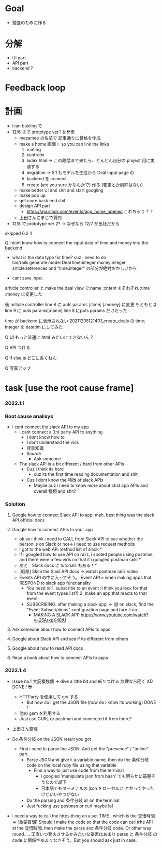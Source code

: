 # Goal
- 勉強のために作る
# 分解
- UI part
- API part
- backend ?
# Feedback loop

# 計画
- lean buiding で
- 12/6 まで prototype ver.1 を発表
  - mezamee の名前で 記事通りに骨格を作成
  - make a home 画面！ so you can link the links
    1. rooting
    2. controler
    3. index.html -> この段階まで来たら、どんどん自分の project 用に実装する
    4. migration -> 5.1 もモデルを生成から
   Deal input page の
    1. backend を connect
    2. create (are you sure かなんかで) 作る (変更とか削除はない)
  - make better UI and shit and start googling
  - make pop up
  - get more back end shit
  - design API part
    - https://api.slack.com/events/app_home_opened これちゃう？？
  - 上田さんにまじで質問
- 12/8 で prototype ver 2? -> なぜなら 12/7 が出社だから


skipped 6.2 !!


Q i dont know how to connect the input data of time and money into the backend
+ what is the data type for time? cuz i need to do  
  bin/rails generate model Deal time:integer money:integer article:references and "time:integer" の部分が絶対おかしいから

- cant save input


ariticle controller と make the deal  view で:name :cntent をそれぞれ :time :money に変更した

後  ariticle controller line 8  に puts params [:time] [:money] に変更 もともとは　line 9 に  puts params[:name] line 8 にputs params だけだった

time が backend に表示されない 20211208121407_create_deals の time; integer を datetim にしてみた

Q UI もっと普通に html みたいにできないん？

Q API つける

Q if else js どこに書くねん

Q 写真アップ

# task [use the root cause frame]
### 2022.1.1
### Root cause analisys
- I cant connect the slack API to my app
  - I cant connect a 3rd party API to anything
    - I dont know how to 
    - I dont understand the vids
    - 背景知識
    - Source
      - Ask someone
  - The slack API is a bit different / hard from other APIs
    - Cuz i think its hard
      - cuz its the first time reading documentation and shit
    - Cuz I dont know the 特徴 of slack APIs 
      - Maybe cuz i need to know more about chat app APIs and overall 種類 and shit?
### Solution
1. Google how to connect Slack API to app: meh, best thing was the slack API official docs
2. Google how to connect APIs to your app
   - ok so i think i need to CALL from Slack API to see whether the person is on Slack or not-> i need to use request methods
   - I got to the web API method list of slack *
   - If i googled how to use API on rails, i spoted people using postman. and there were a few vids on that if i googled postman rails  * 
   - あと　Slack docs に tutorials もある！*
   - [戦略] Skim the Slacl API docs -> watch postman rails video
   - Events API の中に入ってそう。 Event API = when making apps that RESPOND to slack app functianality
     - You need to 1. subscribe to an event (i think you look for that from the event types list?) 2. make an app that reacts to that event
     - SUBSCRIBING: after making a slack app, <- 謎 on slack, find the "Event Subscriptions" configuration page and turn it on 
       - MAKING A SLACK APP https://www.youtube.com/watch?v=25ArxpK48tU
       
3. Ask someone about how to connect APIs to apps
4. Google about Slack API and see if its different from others
5. Google about how to read API docs
6. Read a book about how to connect APIs to apps

### 2022.1.4
- Issue no.1  大筋複数個 -> dive a little bit and 斬りつける 無理なら聞く XD DONE ! 😎 
  - HTTParty を使用して get する
    - But how do i get the JSON file (how do i know its working) DONE ! 
  - 他の gem を利用する
  - Just use CURL or postman and connected it from there?
- 上田さん整理
  
- Do 条件分岐 on the JSON result you got
  - First i need to parse the JSON. And get the "presence" / "online" part
    - Parse JSON and give it a variable name, then do the 条件分岐　code on the local ruby file using that variable 
      - Find a way to just use code from the terminal
        - i googled 'manipulate json from bash' でも明らかに筋悪そうなので却下
        - 日本語でもターミナルの json をローカルに とかってやったけどいいやつがない
    - Do the parsing and 条件分岐 all on the terminal 
    - Just fucking use postman or curl maybe lol 
  
- I need a way to call the https thing on a set TIME . which is the 覚悟時間
  => [重要質問] Should i make the code so that the code can call trhe API at the 覚悟時間, then make the parse and 条件分岐 code. Or other way round. ... 正直いつ発火させるかみたいな要素はあまり parse と 条件分岐 の code に関係性あまりなさそう。But you should ask just in case.